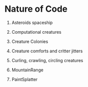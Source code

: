 <h1> Nature of Code </h1>

1. Asteroids spaceship

2. Computational creatures

3. Creature Colonies

4. Creature comforts and critter jitters

5. Curling, crawling, circling creatures

6. MountainRange

7. PaintSplatter
